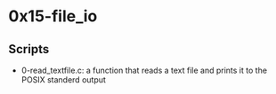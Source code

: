 # 0x15-file_io

## Scripts

- 0-read_textfile.c:
	a function that reads a text file and prints it to the POSIX standerd output
